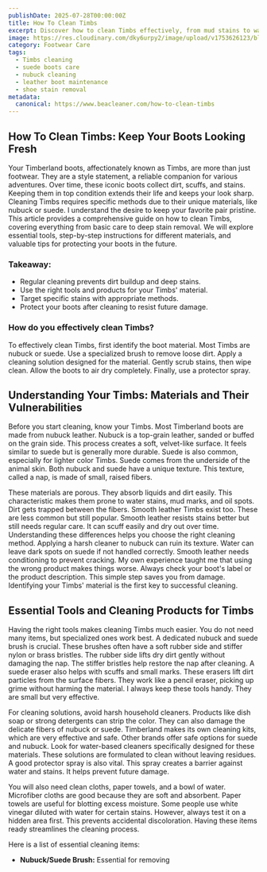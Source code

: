 ```yaml
---
publishDate: 2025-07-28T00:00:00Z
title: How To Clean Timbs
excerpt: Discover how to clean Timbs effectively, from mud stains to water spots. Keep your iconic boots looking new with our simple care guide.
image: https://res.cloudinary.com/dky6urpy2/image/upload/v1753626123/blog_image_1753626122_gcfedx.webp
category: Footwear Care
tags:
  - Timbs cleaning
  - suede boots care
  - nubuck cleaning
  - leather boot maintenance
  - shoe stain removal
metadata:
  canonical: https://www.beacleaner.com/how-to-clean-timbs
---
```


## How To Clean Timbs: Keep Your Boots Looking Fresh

Your Timberland boots, affectionately known as Timbs, are more than just footwear. They are a style statement, a reliable companion for various adventures. Over time, these iconic boots collect dirt, scuffs, and stains. Keeping them in top condition extends their life and keeps your look sharp. Cleaning Timbs requires specific methods due to their unique materials, like nubuck or suede. I understand the desire to keep your favorite pair pristine. This article provides a comprehensive guide on how to clean Timbs, covering everything from basic care to deep stain removal. We will explore essential tools, step-by-step instructions for different materials, and valuable tips for protecting your boots in the future.

### Takeaway:

*   Regular cleaning prevents dirt buildup and deep stains.
*   Use the right tools and products for your Timbs' material.
*   Target specific stains with appropriate methods.
*   Protect your boots after cleaning to resist future damage.

### How do you effectively clean Timbs?

To effectively clean Timbs, first identify the boot material. Most Timbs are nubuck or suede. Use a specialized brush to remove loose dirt. Apply a cleaning solution designed for the material. Gently scrub stains, then wipe clean. Allow the boots to air dry completely. Finally, use a protector spray.

## Understanding Your Timbs: Materials and Their Vulnerabilities

Before you start cleaning, know your Timbs. Most Timberland boots are made from nubuck leather. Nubuck is a top-grain leather, sanded or buffed on the grain side. This process creates a soft, velvet-like surface. It feels similar to suede but is generally more durable. Suede is also common, especially for lighter color Timbs. Suede comes from the underside of the animal skin. Both nubuck and suede have a unique texture. This texture, called a nap, is made of small, raised fibers.

These materials are porous. They absorb liquids and dirt easily. This characteristic makes them prone to water stains, mud marks, and oil spots. Dirt gets trapped between the fibers. Smooth leather Timbs exist too. These are less common but still popular. Smooth leather resists stains better but still needs regular care. It can scuff easily and dry out over time. Understanding these differences helps you choose the right cleaning method. Applying a harsh cleaner to nubuck can ruin its texture. Water can leave dark spots on suede if not handled correctly. Smooth leather needs conditioning to prevent cracking. My own experience taught me that using the wrong product makes things worse. Always check your boot's label or the product description. This simple step saves you from damage. Identifying your Timbs' material is the first key to successful cleaning.

## Essential Tools and Cleaning Products for Timbs

Having the right tools makes cleaning Timbs much easier. You do not need many items, but specialized ones work best. A dedicated nubuck and suede brush is crucial. These brushes often have a soft rubber side and stiffer nylon or brass bristles. The rubber side lifts dry dirt gently without damaging the nap. The stiffer bristles help restore the nap after cleaning. A suede eraser also helps with scuffs and small marks. These erasers lift dirt particles from the surface fibers. They work like a pencil eraser, picking up grime without harming the material. I always keep these tools handy. They are small but very effective.

For cleaning solutions, avoid harsh household cleaners. Products like dish soap or strong detergents can strip the color. They can also damage the delicate fibers of nubuck or suede. Timberland makes its own cleaning kits, which are very effective and safe. Other brands offer safe options for suede and nubuck. Look for water-based cleaners specifically designed for these materials. These solutions are formulated to clean without leaving residues. A good protector spray is also vital. This spray creates a barrier against water and stains. It helps prevent future damage.

You will also need clean cloths, paper towels, and a bowl of water. Microfiber cloths are good because they are soft and absorbent. Paper towels are useful for blotting excess moisture. Some people use white vinegar diluted with water for certain stains. However, always test it on a hidden area first. This prevents accidental discoloration. Having these items ready streamlines the cleaning process.

Here is a list of essential cleaning items:

*   **Nubuck/Suede Brush:** Essential for removing